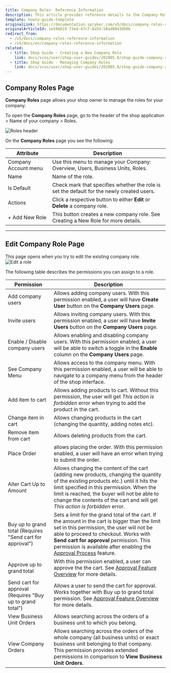 ```yaml
---
title: Company Roles- Reference Information
description: This article provides reference details to the Company Roles feature in Spryker OS.
template: howto-guide-template
originalLink: https://documentation.spryker.com/v5/docs/company-roles-reference-information
originalArticleId: 1e596019-73ed-47c7-8a5d-50ad8043db0b
redirect_from:
  - /v5/docs/company-roles-reference-information
  - /v5/docs/en/company-roles-reference-information
related:
  - title: Shop Guide - Creating a New Company Role
    link: docs/scos/user/shop-user-guides/202005.0/shop-guide-company-roles/shop-guide-creating-a-new-company-role.html
  - title: Shop Guide - Managing Company Roles
    link: docs/scos/user/shop-user-guides/202005.0/shop-guide-company-roles/shop-guide-managing-company-roles.html
---
```


## Company Roles Page
**Company Roles** page allows your shop owner to manage the roles for your company.

To open the **Company Roles** page, go to the header of the shop application > Name of your company > Roles.

![Roles header](https://spryker.s3.eu-central-1.amazonaws.com/docs/User+Guides/Shop+User+Guides/Company+Roles/roles-header.png) 

On the **Company Roles** page you see the following:

| Attribute | Description |
|---|---|
|  Company Account menu | Use this menu to manage your Company: Overview, Users, Business Units, Roles. |
|  Name | Name of the role. |
|  Is Default | Check mark that specifies whether the role is set the default for the newly created users. |
|  Actions | Click a respective button to either **Edit** or **Delete** a company role. |
|  + Add New Role | This button creates a new company role. See Creating a New Role for more details. |
***

## Edit Company Role Page
This page opens when you try to edit the existing company role.
![Edit a role](https://spryker.s3.eu-central-1.amazonaws.com/docs/User+Guides/Shop+User+Guides/Company+Roles/edit-role.png) 

The following table describes the permissions you can assign to a role.

| Permission | Description |
| --- | --- |
| Add company users | Allows adding company users. With this permission enabled, a user will have **Create User** button on the **Company Users** page. |
| Invite users | Allows inviting company users. With this permission enabled, a user will have **Invite Users** button on the **Company Users** page. |
| Enable / Disable company users |  Allows enabling and disabling company users. With this permission enabled, a user will be able to switch a toggle in the **Enable** column on the **Company Users** page. |
| See Company Menu | Allows access to the company menu. With this permission enabled, a user will be able to navigate to a company menu from the header of the shop interface. |
| Add item to cart | Allows adding products to cart. Without this permission, the user will get *This action is forbidden* error when trying to add the product in the cart. |
| Change item in cart | Allows changing products in the cart (changing the quantity, adding notes etc). |
| Remove item from cart | Allows deleting products from the cart. |
| Place Order |  allows placing the order. With this permission enabled, a user will have  an error when trying to submit the order. |
| Alter Cart Up to Amount | Allows changing the content of the cart (adding new products, changing the quantity of the existing products etc.) until it hits the limit specified in this permission. When the limit is reached, the buyer will not be able to change the contents of the cart and will get *This action is forbidden* error. |
|Buy up to grand total (Requires "Send cart for approval")|Sets a limit for the grand total of the cart. If the amount in the cart is bigger than the limit set in this permission, the user will not be able to proceed to checkout. Works with **Send cart for approval** permission. This permission is available after enabling the [Approval Process](https://documentation.spryker.com/v5/docs/en/approval-process-201903) feature.|
|Approve up to grand total|With this permission enabled, a user can approve the the cart. See [Approval Feature Overview](https://documentation.spryker.com/v5/docs/en/approval-process-overview-201903) for more details.|
|Send cart for approval (Requires "Buy up to grand total")|Allows a user to send the cart for approval. Works together with Buy up to grand total permission. See [Approval Feature Overview](https://documentation.spryker.com/v5/docs/en/approval-process-overview-201903) for more details.|
|View Business Unit Orders|Allows searching across the orders of a business unit to which you belong.|
|View Company Orders| Allows searching across the orders of the whole company (all business units) or exact business unit belonging to that company. This permission provides extended permissions in comparison to  **View Business Unit Orders**.|


